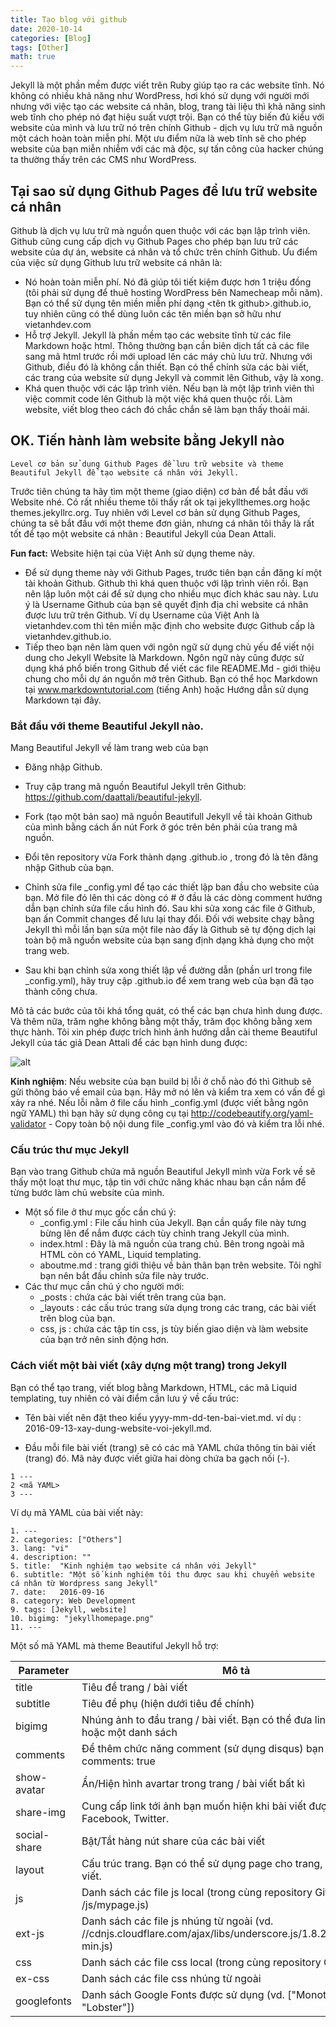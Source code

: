 ```yaml
---
title: Tạo blog với github
date: 2020-10-14
categories: [Blog]
tags: [Other]
math: true
---
```

Jekyll là một phần mềm được viết trên Ruby giúp tạo ra các website tĩnh. Nó không có nhiều khả năng như WordPress, hơi khó sử dụng với người mới nhưng với việc tạo các website cá nhân, blog, trang tài liệu thì khả năng sinh web tĩnh cho phép nó đạt hiệu suất vượt trội. Bạn có thể tùy biến đủ kiểu với website của mình và lưu trữ nó trên chính Github - dịch vụ lưu trữ mã nguồn một cách hoàn toàn miễn phí. Một ưu điểm nữa là web tĩnh sẽ cho phép website của bạn miễn nhiễm với các mã độc, sự tấn công của hacker chúng ta thường thấy trên các CMS như WordPress.

## Tại sao sử dụng Github Pages để lưu trữ website cá nhân
Github là dịch vụ lưu trữ mà nguồn quen thuộc với các bạn lập trình viên. Github cũng cung cấp dịch vụ Github Pages cho phép bạn lưu trữ các website của dự án, website cá nhân và tổ chức trên chính Github. Ưu điểm của việc sử dụng Github lưu trữ website cá nhân là:
* Nó hoàn toàn miễn phí. Nó đã giúp tôi tiết kiệm được hơn 1 triệu đồng (tôi phải sử dụng để thuê hosting WordPress bên Namecheap mỗi năm). Bạn có thể sử dụng tên miền miễn phí dạng <tên tk github>.github.io, tuy nhiên cũng có thể dùng luôn các tên miền bạn sở hữu như vietanhdev.com
* Hỗ trợ Jekyll. Jekyll là phần mềm tạo các website tĩnh từ các file Markdown hoặc html. Thông thường bạn cần biên dịch tất cả các file sang mã html trước rồi mới upload lên các máy chủ lưu trữ. Nhưng với Github, điều đó là không cần thiết. Bạn có thể chỉnh sửa các bài viết, các trang của website sử dụng Jekyll và commit lên Github, vậy là xong.
* Khá quen thuộc với các lập trình viên. Nếu bạn là một lập trình viên thì việc commit code lên Github là một việc khá quen thuộc rồi. Làm website, viết blog theo cách đó chắc chắn sẽ làm bạn thấy thoải mái.

## OK. Tiến hành làm website bằng Jekyll nào

```
Level cơ bản sử dụng Github Pages để lưu trữ website và theme Beautiful Jekyll để tạo website cá nhân với Jekyll.
```

Trước tiên chúng ta hãy tìm một theme (giao diện) cơ bản để bắt đầu với Website nhé. Có rất nhiều theme tôi thấy rất ok tại jekyllthemes.org hoặc themes.jekyllrc.org. Tuy nhiên với Level cơ bản sử dụng Github Pages, chúng ta sẽ bắt đầu với một theme đơn giản, nhưng cá nhân tôi thấy là rất tốt để tạo một website cá nhân : Beautiful Jekyll của Dean Attali.

**Fun fact:** Website hiện tại của Việt Anh sử dụng theme này.

* Để sử dụng theme này với Github Pages, trước tiên bạn cần đăng kí một tài khoản Github. Github thì khá quen thuộc với lập trình viên rồi. Bạn nên lập luôn một cái để sử dụng cho nhiều mục đích khác sau này. Lưu ý là Username Github của bạn sẽ quyết định địa chỉ website cá nhân được lưu trữ trên Github. Ví dụ Username của Việt Anh là vietanhdev.com thì tên miền mặc định cho website được Github cấp là vietanhdev.github.io.
* Tiếp theo bạn nên làm quen với ngôn ngữ sử dụng chủ yếu để viết nội dung cho Jekyll Website là Markdown. Ngôn ngữ này cũng được sử dụng khá phổ biến trong Github để viết các file README.Md - giới thiệu chung cho mỗi dự án nguồn mở trên Github. Bạn có thể học Markdown tại www.markdowntutorial.com (tiếng Anh) hoặc Hướng dẫn sử dụng Markdown tại đây.

### Bắt đầu với theme Beautiful Jekyll nào.

Mang Beautiful Jekyll về làm trang web của bạn

* Đăng nhập Github.

* Truy cập trang mã nguồn Beautiful Jekyll trên Github: https://github.com/daattali/beautiful-jekyll.

* Fork (tạo một bản sao) mã nguồn Beautifull Jekyll về tài khoản Github của mình bằng cách ấn nút Fork ở góc trên bên phải của trang mã nguồn.

* Đổi tên repository vừa Fork thành dạng <username>.github.io , trong đó <username> là tên đăng nhập Github của bạn.

* Chỉnh sửa file _config.yml để tạo các thiết lập ban đầu cho website của bạn. Mở file đó lên thì các dòng có # ở đầu là các dòng comment hướng dẫn bạn chỉnh sửa file cấu hình đó. Sau khi sửa xong các file ở Github, bạn ấn Commit changes để lưu lại thay đổi. Đối với website chạy bằng Jekyll thì mỗi lần bạn sửa một file nào đấy là Github sẽ tự động dịch lại toàn bộ mã nguồn website của bạn sang định dạng khả dụng cho một trang web.

* Sau khi bạn chỉnh sửa xong thiết lập về đường dẫn (phần url trong file _config.yml), hãy truy cập <username>.github.io để xem trang web của bạn đã tạo thành công chưa.
 
Mô tả các bước của tôi khá tổng quát, có thể các bạn chưa hình dung được. Và thêm nữa, trăm nghe không bằng một thấy, trăm đọc không bằng xem thực hành. Tôi xin phép được trích hình ảnh hướng dẫn cài theme Beautiful Jekyll của tác giả Dean Attali để các bạn hình dung được:

![alt](https://aicurious.io/posts/xay-dung-website-voi-jekyll/install-steps.gif)

**Kinh nghiệm**: Nếu website của bạn build bị lỗi ở chỗ nào đó thì Github sẽ gửi thông báo về email của bạn. Hãy mở nó lên và kiểm tra xem có vấn đề gì xảy ra nhé. Nếu lỗi nằm ở file cấu hình _config.yml (được viết bằng ngôn ngữ YAML) thì bạn hãy sử dụng công cụ tại http://codebeautify.org/yaml-validator - Copy toàn bộ nội dung file _config.yml vào đó và kiểm tra lỗi nhé.

### Cấu trúc thư mục Jekyll

Bạn vào trang Github chứa mã nguồn Beautiful Jekyll mình vừa Fork về sẽ thấy một loạt thư mục, tập tin với chức năng khác nhau bạn cần nắm để từng bước làm chủ website của mình.

* Một số file ở thư mục gốc cần chú ý:
    * _config.yml : File cấu hình của Jekyll. Bạn cần quẩy file này tưng bừng lên để nắm được cách tùy chỉnh trang Jekyll của mình.
    * index.html : Đây là mã nguồn của trang chủ. Bên trong ngoài mã HTML còn có YAML, Liquid templating.
    * aboutme.md : trang giới thiệu về bản thân bạn trên website. Tôi nghĩ bạn nên bắt đầu chỉnh sửa file này trước.
* Các thư mục cần chú ý cho người mới:
    * _posts : chứa các bài viết trên trang của bạn.
    * _layouts : các cấu trúc trang sửa dụng trong các trang, các bài viết trên blog của bạn.
    * css, js : chứa các tập tin css, js tùy biến giao diện và làm website của bạn trở nên sinh động hơn.

### Cách viết một bài viết (xây dựng một trang) trong Jekyll

Bạn có thể tạo trang, viết blog bằng Markdown, HTML, các mã Liquid templating, tuy nhiên có vài điểm cần lưu ý về cấu trúc:

* Tên bài viết nên đặt theo kiểu yyyy-mm-dd-ten-bai-viet.md. ví dụ : 2016-09-13-xay-dung-website-voi-jekyll.md.

* Đầu mỗi file bài viết (trang) sẽ có các mã YAML chứa thông tin bài viết (trang) đó. Mã này được viết giữa hai dòng chứa ba gạch nối (-).

```
1 ---
2 <mã YAML>
3 ---
```
Ví dụ mã YAML của bài viết này:

```
1. ---
2. categories: ["Others"]
3. lang: "vi"
4. description: ""
5. title:  "Kinh nghiệm tạo website cá nhân với Jekyll"
6. subtitle: "Một số kinh nghiệm tôi thu được sau khi chuyển website cá nhân từ Wordpress sang Jekyll"
7. date:   2016-09-16
8. category: Web Development
9. tags: [Jekyll, website]
10. bigimg: "jekyllhomepage.png"
11. ---
```
Một số mã YAML mà theme Beautiful Jekyll hỗ trợ:

|Parameter|Mô tả|
|---|---|
|title|Tiêu đề trang / bài viết|
|subtitle|Tiêu đề phụ (hiện dưới tiêu đề chính)|
|bigimg|Nhúng ảnh to đầu trang / bài viết. Bạn có thể đưa link một ảnh hoặc một danh sách|
|comments|Để thêm chức năng comment (sử dụng disqus) bạn có thể dùng comments: true|
|show-avatar|Ẩn/Hiện hình avartar trong trang / bài viết bất kì|
|share-img|Cung cấp link tới ảnh bạn muốn hiện khi bài viết được share trên Facebook, Twitter.|
|social-share|Bật/Tắt hàng nút share của các bài viết|
|layout|	Cấu trúc trang. Bạn có thể sử dụng page cho trang, post cho bài viết.|
|js|Danh sách các file js local (trong cùng repository Github) (vd. /js/mypage.js)|
|ext-js|Danh sách các file js nhúng từ ngoài (vd. //cdnjs.cloudflare.com/ajax/libs/underscore.js/1.8.2/underscore-min.js)|
|css|Danh sách các file css local (trong cùng repository Github)|
|ex-css|Danh sách các file css nhúng từ ngoài|
|googlefonts|Danh sách Google Fonts được sử dụng (vd. ["Monoton", "Lobster"])|
